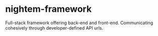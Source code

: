 # nightem-framework
Full-stack framework offering back-end and front-end. Communicating cohesively through developer-defined API urls.
